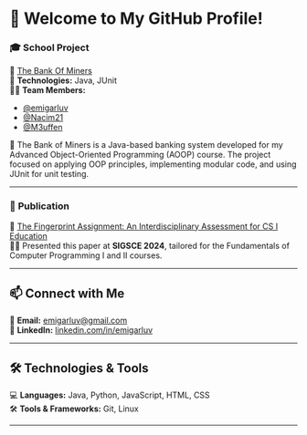 # 👋 Welcome to My GitHub Profile!
<!--
## 📸 Web Projects at MLCIC  
Here are some of the web pages I've built at the Mike Loya Center for Innovation and Commerce.
-->

### 🎓 **School Project**
🔗 [The Bank Of Miners](https://github.com/Nacim21/TheBankOfMiners)  
📌 **Technologies:** Java, JUnit  
🧑‍💻 **Team Members:** 
- [@emigarluv](https://github.com/emigarluv)  
- [@Nacim21](https://github.com/Nacim21)
- [@M3uffen](https://github.com/M3uffen)

📖 The Bank of Miners is a Java-based banking system developed for my Advanced Object-Oriented Programming (AOOP) course. The project focused on applying OOP principles, implementing modular code, and using JUnit for unit testing.

---
### 📝 **Publication**
📄 [The Fingerprint Assignment: An Interdisciplinary Assessment for CS I Education](https://dl.acm.org/doi/10.1145/3626253.3635333)  
🧑‍🏫 Presented this paper at **SIGSCE 2024**, tailored for the Fundamentals of Computer Programming I and II courses. 

---

## 📫 Connect with Me
📧 **Email:** [emigarluv@gmail.com](mailto:emigarluv@gmail.com)  
💼 **LinkedIn:** [linkedin.com/in/emigarluv](https://www.linkedin.com/in/emigarluv/)  

---

## 🛠 Technologies & Tools  
💻 **Languages:** Java, Python, JavaScript, HTML, CSS  
🛠 **Tools & Frameworks:** Git, Linux  

---


<!--
**emigarluv/emigarluv** is a ✨ _special_ ✨ repository because its `README.md` (this file) appears on your GitHub profile.

Here are some ideas to get you started:

- 🔭 I’m currently working on ...
- 🌱 I’m currently learning ...
- 👯 I’m looking to collaborate on ...
- 🤔 I’m looking for help with ...
- 💬 Ask me about ...
- 📫 How to reach me: ...
- 😄 Pronouns: ...
- ⚡ Fun fact: ...
-->
